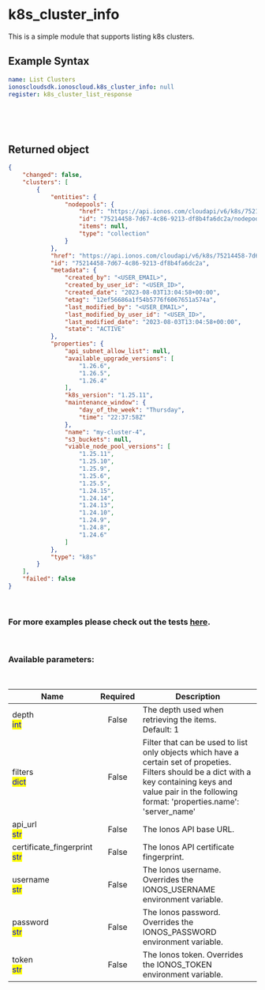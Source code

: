 # k8s_cluster_info

This is a simple module that supports listing k8s clusters.

## Example Syntax


```yaml
name: List Clusters
ionoscloudsdk.ionoscloud.k8s_cluster_info: null
register: k8s_cluster_list_response

```

&nbsp;

&nbsp;
## Returned object
```json
{
    "changed": false,
    "clusters": [
        {
            "entities": {
                "nodepools": {
                    "href": "https://api.ionos.com/cloudapi/v6/k8s/75214458-7d67-4c86-9213-df8b4fa6dc2a/nodepools",
                    "id": "75214458-7d67-4c86-9213-df8b4fa6dc2a/nodepools",
                    "items": null,
                    "type": "collection"
                }
            },
            "href": "https://api.ionos.com/cloudapi/v6/k8s/75214458-7d67-4c86-9213-df8b4fa6dc2a",
            "id": "75214458-7d67-4c86-9213-df8b4fa6dc2a",
            "metadata": {
                "created_by": "<USER_EMAIL>",
                "created_by_user_id": "<USER_ID>",
                "created_date": "2023-08-03T13:04:58+00:00",
                "etag": "12ef56686a1f54b5776f6067651a574a",
                "last_modified_by": "<USER_EMAIL>",
                "last_modified_by_user_id": "<USER_ID>",
                "last_modified_date": "2023-08-03T13:04:58+00:00",
                "state": "ACTIVE"
            },
            "properties": {
                "api_subnet_allow_list": null,
                "available_upgrade_versions": [
                    "1.26.6",
                    "1.26.5",
                    "1.26.4"
                ],
                "k8s_version": "1.25.11",
                "maintenance_window": {
                    "day_of_the_week": "Thursday",
                    "time": "22:37:58Z"
                },
                "name": "my-cluster-4",
                "s3_buckets": null,
                "viable_node_pool_versions": [
                    "1.25.11",
                    "1.25.10",
                    "1.25.9",
                    "1.25.6",
                    "1.25.5",
                    "1.24.15",
                    "1.24.14",
                    "1.24.13",
                    "1.24.10",
                    "1.24.9",
                    "1.24.8",
                    "1.24.6"
                ]
            },
            "type": "k8s"
        }
    ],
    "failed": false
}

```

&nbsp;
### For more examples please check out the tests [here](https://github.com/ionos-cloud/module-ansible/tree/master/tests/managed-kubernetes).

&nbsp;
### Available parameters:
&nbsp;

<table data-full-width="true">
  <thead>
    <tr>
      <th width="22.8vw">Name</th>
      <th width="10.8vw" align="center">Required</th>
      <th>Description</th>
    </tr>
  </thead>
  <tbody>
  <tr>
  <td>depth<br/><mark style="color:blue;">int</mark></td>
  <td align="center">False</td>
  <td>The depth used when retrieving the items.<br />Default: 1</td>
  </tr>
  <tr>
  <td>filters<br/><mark style="color:blue;">dict</mark></td>
  <td align="center">False</td>
  <td>Filter that can be used to list only objects which have a certain set of propeties. Filters should be a dict with a key containing keys and value pair in the following format: 'properties.name': 'server_name'</td>
  </tr>
  <tr>
  <td>api_url<br/><mark style="color:blue;">str</mark></td>
  <td align="center">False</td>
  <td>The Ionos API base URL.</td>
  </tr>
  <tr>
  <td>certificate_fingerprint<br/><mark style="color:blue;">str</mark></td>
  <td align="center">False</td>
  <td>The Ionos API certificate fingerprint.</td>
  </tr>
  <tr>
  <td>username<br/><mark style="color:blue;">str</mark></td>
  <td align="center">False</td>
  <td>The Ionos username. Overrides the IONOS_USERNAME environment variable.</td>
  </tr>
  <tr>
  <td>password<br/><mark style="color:blue;">str</mark></td>
  <td align="center">False</td>
  <td>The Ionos password. Overrides the IONOS_PASSWORD environment variable.</td>
  </tr>
  <tr>
  <td>token<br/><mark style="color:blue;">str</mark></td>
  <td align="center">False</td>
  <td>The Ionos token. Overrides the IONOS_TOKEN environment variable.</td>
  </tr>
  </tbody>
</table>
